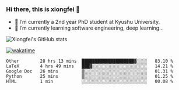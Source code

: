 ### Hi there, this is xiongfei 👋


- 🔭 I’m currently a 2nd year PhD student at Kyushu University.
- 🌱 I’m currently learning software engineering, deep learning...

<!--
**Toma62299781/Toma62299781** is a ✨ _special_ ✨ repository because its `README.md` (this file) appears on your GitHub profile.
Here are some ideas to get you started:
-->

![Xiongfei's GitHub stats](https://github-readme-stats.vercel.app/api?username=Toma62299781)


[![wakatime](https://wakatime.com/badge/user/9e8d5516-d162-43e7-9563-87295d455a71.svg)](https://wakatime.com/@9e8d5516-d162-43e7-9563-87295d455a71)

<!--START_SECTION:waka-->
```text
Other        28 hrs 13 mins  ████████████████████▓░░░░   83.10 % 
LaTeX        4 hrs 49 mins   ███▓░░░░░░░░░░░░░░░░░░░░░   14.21 % 
Google Doc   26 mins         ▒░░░░░░░░░░░░░░░░░░░░░░░░   01.31 % 
Python       25 mins         ▒░░░░░░░░░░░░░░░░░░░░░░░░   01.25 % 
HTML         1 min           ░░░░░░░░░░░░░░░░░░░░░░░░░   00.08 % 
```
<!--END_SECTION:waka-->

